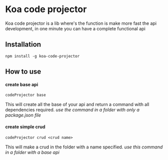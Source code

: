 # Koa code projector

<p style="">Koa code projector is a lib where's the function is make more fast the api development, in one minute you can have a complete functional api</p>

## Installation

    npm install -g koa-code-projector

## How to use

#### create base api

    codeProjector base

This will create all the base of your api and return a command with all dependencies required.
_use the command in a folder with only a package.json file_

#### create simple crud

    codeProjector crud <crud name>

This will make a crud in the folder with a name specified.
_use this command in a folder with a base api_
